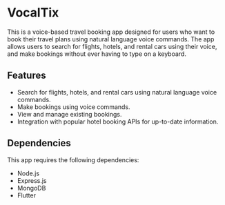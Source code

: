 # VocalTix

This is a voice-based travel booking app designed for users who want to book their travel plans using natural language voice commands. The app allows users to search for flights, hotels, and rental cars using their voice, and make bookings without ever having to type on a keyboard.

## Features
<ul>
<li>Search for flights, hotels, and rental cars using natural language voice commands.</li>
<li>Make bookings using voice commands.</li>
<li>View and manage existing bookings.</li>
<li>Integration with popular hotel booking APIs for up-to-date information.</li>
</ul>

## Dependencies
This app requires the following dependencies:
<ul>
<li>Node.js</li>
<li>Express.js</li>
<li>MongoDB</li>
<li>Flutter</li>
</ul>
